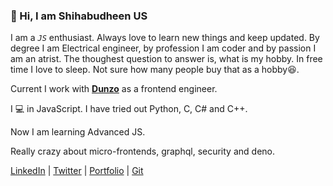 ### 👋 Hi, I am Shihabudheen US 

I am a *`JS`* enthusiast. Always love to learn new things and keep updated. By degree I am Electrical engineer, by profession I am coder and by passion I am an atrist. The thoughest question to answer is, what is my hobby. In free time I love to sleep. Not sure how many people buy that as a hobby😆. 

Current I work with **[Dunzo](https://www.dunzo.com/)** as a frontend engineer. 

I 💻 in JavaScript. I have tried out Python, C, C# and C++.

Now I am learning Advanced JS. 

Really crazy about micro-frontends, graphql, security and deno.

[LinkedIn](https://www.linkedin.com/in/shihabus/) | [Twitter](https://twitter.com/type___error) | [Portfolio](https://shihabuudheen.wixsite.com/resume) | [Git](https://github.com/shihabus)



